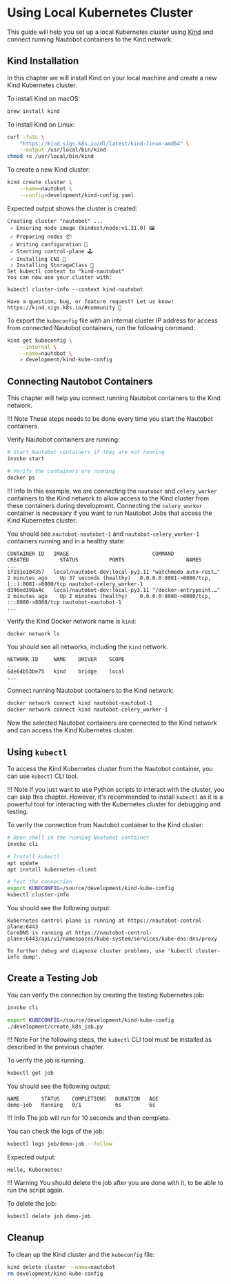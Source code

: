 # Using Local Kubernetes Cluster

This guide will help you set up a local Kubernetes cluster using [Kind](https://kind.sigs.k8s.io/) and connect running Nautobot containers to the Kind network.

## Kind Installation

In this chapter we will install Kind on your local machine and create a new Kind Kubernetes cluster.

To install Kind on macOS:

```bash
brew install kind
```

To install Kind on Linux:

```bash
curl -fsSL \
    "https://kind.sigs.k8s.io/dl/latest/kind-linux-amd64" \
    --output /usr/local/bin/kind
chmod +x /usr/local/bin/kind
```

To create a new Kind cluster:

```bash
kind create cluster \
    --name=nautobot \
    --config=development/kind-config.yaml
```

Expected output shows the cluster is created:

```text
Creating cluster "nautobot" ...
 ✓ Ensuring node image (kindest/node:v1.31.0) 🖼
 ✓ Preparing nodes 📦
 ✓ Writing configuration 📜
 ✓ Starting control-plane 🕹️
 ✓ Installing CNI 🔌
 ✓ Installing StorageClass 💾
Set kubectl context to "kind-nautobot"
You can now use your cluster with:

kubectl cluster-info --context kind-nautobot

Have a question, bug, or feature request? Let us know! https://kind.sigs.k8s.io/#community 🙂
```

To export the `kubeconfig` file with an internal cluster IP address for access from connected Nautobot containers, run the following command:

```bash
kind get kubeconfig \
    --internal \
    --name=nautobot \
    > development/kind-kube-config
```

## Connecting Nautobot Containers

This chapter will help you connect running Nautobot containers to the Kind network.

!!! Note
    These steps needs to be done every time you start the Nautobot containers.

Verify Nautobot containers are running:

```bash
# Start Nautobot containers if they are not running
invoke start

# Verify the containers are running
docker ps
```

!!! Info
    In this example, we are connecting the `nautobot` and `celery_worker` containers to the Kind network to allow access to the Kind cluster from these containers during development. Connecting the `celery_worker` container is necessary if you want to run Nautobot Jobs that access the Kind Kubernetes cluster.

You should see `nautobot-nautobot-1` and `nautobot-celery_worker-1` containers running and in a healthy state:

```text
CONTAINER ID   IMAGE                           COMMAND                  CREATED          STATUS          PORTS                    NAMES
...
1f191e104357   local/nautobot-dev:local-py3.11 "watchmedo auto-rest…"   2 minutes ago    Up 37 seconds (healthy)   0.0.0.0:8081->8080/tcp, [::]:8081->8080/tcp nautobot-celery_worker-1
d396ed398a4c   local/nautobot-dev:local-py3.11 "/docker-entrypoint.…"   2 minutes ago    Up 2 minutes (healthy)    0.0.0.0:8080->8080/tcp, :::8080->8080/tcp nautobot-nautobot-1
...
```

Verify the Kind Docker network name is `kind`:

```bash
docker network ls
```

You should see all networks, including the `kind` network.

```text
NETWORK ID     NAME    DRIVER    SCOPE
...
6de64b53be75   kind    bridge    local
...
```

Connect running Nautobot containers to the Kind network:

```bash
docker network connect kind nautobot-nautobot-1
docker network connect kind nautobot-celery_worker-1
```

Now the selected Nautobot containers are connected to the Kind network and can access the Kind Kubernetes cluster.

## Using `kubectl`

To access the Kind Kubernetes cluster from the Nautobot container, you can use `kubectl` CLI tool.

!!! Note
    If you just want to use Python scripts to interact with the cluster, you can skip this chapter. However, it's recommended to install `kubectl` as it is a powerful tool for interacting with the Kubernetes cluster for debugging and testing.

To verify the connection from Nautobot container to the Kind cluster:

```bash
# Open shell in the running Nautobot container
invoke cli

# Install kubectl
apt update
apt install kubernetes-client

# Test the connection
export KUBECONFIG=/source/development/kind-kube-config
kubectl cluster-info
```

You should see the following output:

```text
Kubernetes control plane is running at https://nautobot-control-plane:6443
CoreDNS is running at https://nautobot-control-plane:6443/api/v1/namespaces/kube-system/services/kube-dns:dns/proxy

To further debug and diagnose cluster problems, use 'kubectl cluster-info dump'.
```

## Create a Testing Job

You can verify the connection by creating the testing Kubernetes job:

```bash
invoke cli

export KUBECONFIG=/source/development/kind-kube-config
./development/create_k8s_job.py
```

!!! Note
    For the following steps, the `kubectl` CLI tool must be installed as described in the previous chapter.

To verify the job is running.

```bash
kubectl get job
```

You should see the following output:

```text
NAME       STATUS    COMPLETIONS   DURATION   AGE
demo-job   Running   0/1           6s         6s
```

!!! Info
    The job will run for 10 seconds and then complete.

You can check the logs of the job:

```bash
kubectl logs job/demo-job --follow
```

Expected output:

```text
Hello, Kubernetes!
```

!!! Warning
    You should delete the job after you are done with it, to be able to run the script again.

To delete the job:

```bash
kubectl delete job demo-job
```

## Cleanup

To clean up the Kind cluster and the `kubeconfig` file:

```bash
kind delete cluster --name=nautobot
rm development/kind-kube-config
```
